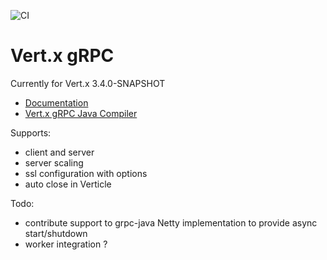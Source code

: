 ![CI](https://github.com/vert-x3/vertx-grpc/workflows/CI/badge.svg?branch=3.9)

# Vert.x gRPC

Currently for Vert.x 3.4.0-SNAPSHOT

- [Documentation](src/main/asciidoc/java/index.adoc)
- [Vert.x gRPC Java Compiler](https://github.com/vert-x3/vertx-grpc-java-compiler)

Supports:

- client and server
- server scaling
- ssl configuration with options
- auto close in Verticle

Todo:

- contribute support to grpc-java Netty implementation to provide async start/shutdown
- worker integration ?
